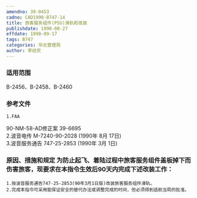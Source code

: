 ```yaml
---
amendno: 39-0453  
cadno: CAD1990-B747-14  
title: 旅客服务组件(PSU)滑轨和改装  
publishdate: 1990-08-27  
effdate: 1990-09-17  
tags: B747  
categories: 华北管理局  
author: 李经农  
---
```

  
### 适用范围  
B-2456、B-2458、B-2460  
  
<!--more-->  
### 参考文件  
    1.FAA  
90-NM-58-AD修正案 39-6695  
    2.波音电传 M-7240-90-2028 (1990年 8月 17日)  
    3.波音服务通告 747-25-2853 (1990年 3月 1日)  
  
### 原因、措施和规定     为防止起飞、着陆过程中旅客服务组件盖板掉下而伤害旅客，现要求在本指令生效后90天内完成下述改装工作：  
    1.按波音服务通告747-25-2853(90年3月1日版)改装旅客服务组件滑轨。  
    2.完成本指令可采用能保证安全的替代办法或调整完成的时间，但必须得到适航当局的批准。  
  
